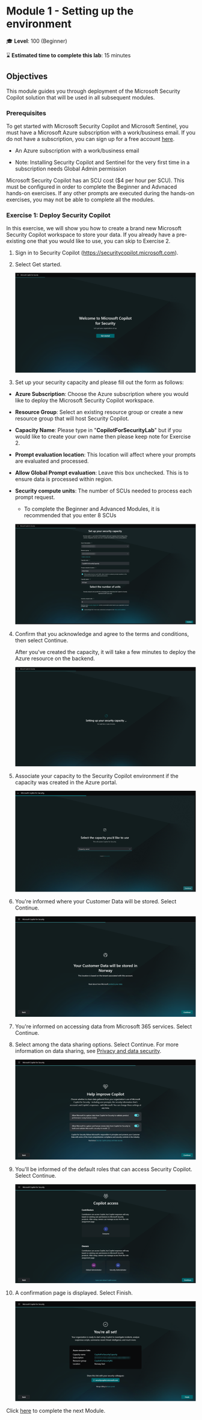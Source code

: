 # Module 1 - Setting up the environment

🎓 **Level**: 100 (Beginner)

⌛ **Estimated time to complete this lab**: 15 minutes

## Objectives

This module guides you through deployment of the Microsoft Security Copilot solution that will be used in all subsequent modules.

### Prerequisites

To get started with Microsoft Security Copilot and Microsoft Sentinel, you must have a Microsoft Azure subscription with a work/business email. If you do not have a subscription, you can sign up for a free account [here](https://azure.microsoft.com/en/free).

- An Azure subscription with a work/business email
<!---- Permissions to create a resource group in your Azure subscription--->
- Note: Installing Security Copilot and Sentinel for the very first time in a subscription needs Global Admin permission

Microsoft Security Copilot has an SCU cost ($4 per hour per SCU). This must be configured in order to complete the Beginner and Advnaced hands-on exercises. If any other prompts are executed during the hands-on exercises, you may not be able to complete all the modules.

<!---Microsoft Sentinel provides a "trial mode" where data ingestion up to 10GB/day is free for the first 31 days when first added to a workspace. Sentinel will prompt that it is in trial mode once installed.--->

### Exercise 1: Deploy Security Copilot 

In this exercise, we will show you how to create a brand new Microsoft Security Copilot workspace to store your data. If you already have a pre-existing one that you would like to use, you can skip to Exercise 2.

1. Sign in to Security Copilot (https://securitycopilot.microsoft.com).

2. Select Get started.

   ![get-started](../Images/get-started.png)

3. Set up your security capacity and please fill out the form as follows:
- **Azure Subscription**: Choose the Azure subscription where you would like to deploy the Microsoft Security Copilot workspace.
- **Resource Group**: Select an existing resource group or create a new resource group that will host Security Copilot.
- **Capacity Name**: Please type in "**CopilotForSecurityLab**" but if you would like to create your own name then please keep note for Exercise 2.
- **Prompt evaluation location**: This location will affect where your prompts are evaluated and processed.
- **Allow Global Prompt evaluation**: Leave this box unchecked. This is to ensure data is processed within region.
- **Security compute units**: The number of SCUs needed to process each prompt request.
  - To complete the Beginner and Advanced Modules, it is recommended that you enter 8 SCUs
  <!--- To complete the Beginner, Advanced and Additional Modules, it is recommended that you enter 15 SCUs 
  - If you have already completed the Beginner & Advanced Modules and returning to complete the Additional Modules only, it is recommended that you enter 8 SCUs --->

   ![set-up-capacity](../Images/set-up-capacity.png)

4. Confirm that you acknowledge and agree to the terms and conditions, then select Continue.

   After you've created the capacity, it will take a few minutes to deploy the Azure resource on the backend.

   ![setting-up-capacity](../Images/setting-up-capacity.png)

5. Associate your capacity to the Security Copilot environment if the capacity was created in the Azure portal.

   ![select-capacity](../Images/select-capacity.png)

6. You're informed where your Customer Data will be stored. Select Continue.

   ![customer-data-stored](../Images/customer-data-stored.png)

7. You're informed on accessing data from Microsoft 365 services. Select Continue.

8. Select among the data sharing options. Select Continue. For more information on data sharing, see [Privacy and data security](https://learn.microsoft.com/en-us/copilot/security/privacy-data-security).

   ![data-sharing-options](../Images/data-sharing-options.png)

9. You'll be informed of the default roles that can access Security Copilot. Select Continue.

    ![copilot-access](../Images/copilot-access.png)

10. A confirmation page is displayed. Select Finish.

    ![all-set](../Images/all-set.png)

<!---1. Click the "Deploy to Azure" button below.

   [![Deploy to Azure](https://aka.ms/deploytoazurebutton)](https://portal.azure.com/#create/Microsoft.Template/uri/https%3A%2F%2Fraw.githubusercontent.com%2Fjmf321%2FCfS-Hands-On-Training%2Fmain%2FModules%2FCfSSCUTemplate.json)

2. When the new browser window opens, you should be redirected to the Azure portal. Please fill out the form as follows:
   - **Subscription**: Choose the Azure subscription where you would like to deploy the Microsoft Security Copilot workspace.
   - **Resource Group**: Select an existing resource group or create a new resource group (recommended) that will host Security Copilot.
   - **Capacity Name**: This will be hardcoded as "CopliotForSecurityTrainingLab"
   - **Location**: This location will affect where your prompts are evaluated and processed.
   - **Number of Units**: The number of SCUs needed to process each prompt request.

   ![deployment](../Images/CSUDeployment.png)

   Click **Review + create** and then **Create** after the validation completes. The creation takes a few seconds.--->

<!--- ### Exercise 2: Deploy the SCU Timer Logic App 

In this exercise, we will show you how to create a Logic App which will delete the SCU Microsoft Security Copilot resource after 3 hours to ensure that there are no additional charges once the exercises are completed.

If you could not complete the lab previously and are returning to resume, then go to the Logic App and run manually. Please [click here](../Modules/ResumeLab.md) for the steps to manually run the Logic App.

1. Click the "Deploy to Azure" button below.

      [![Deploy to Azure](https://aka.ms/deploytoazurebutton)](https://aka.ms/SCUTimerLogicApp)

3. When the new browser window opens, you should be redirected to the Azure portal. Please fill out the form as follows:
   - **Subscription**: Select the same Azure subscription from Exercise 1
   - **Resource Group**: Select the same resource group from Exercise 1
   - **Region**: This will be selected automatically based on the resource group
   - **Capacity Name**: This will default to "CopilotForSecurityLab". If you changed the name in Exercise 1 then please make sure the name is the same.

   ![LogicApp](../Images/LogicAppDeployment.png)
  
   Click **Review + create** and then **Create** after the validation completes. The creation takes a few seconds.
   
4. You will be redirected to the the Microsoft Template Overview page. After a few seconds you will find 2 resources loaded which can be found in the Deployment details section as in the screenshot below. Please click on the Logic App resource (named SCUDelete in the screenshot).

   ![TemplateOverview](../Images/TemplateOverview.png)

5. Click on "Logic app designer" nested under Development Tools located in the sidebar and then click on "Delete a resource". All the parameters will open on the right hand side of the screen.
6. Click on "Change connection"

   ![LogicAppOverview](../Images/LogicAppOverview.png)

7. Click the "Add new" button
8. Make sure "OAuth" is selected in the Authentication drop down list and  the tenant which is hosting the subscription from exercise 1 ("Default Directory" in the example screenshot)  is selected in the Tenant ID drop down list. Finally click the blue "Sign in" button.

   ![createConnection](../Images/createConnection.png)

9. In the popup window select the current logged in user to authenticate into the Azure Resource Manager
10. Click the "X" located in the Subscription field and select the same subscription from Exercise 1
11. Click the "X" located in the Resource Group field and select the same Resource Group from Exercise 1
12. Click "Save" located at the top of the screen

    ![saveLogicApp](../Images/saveLogicApp.png)

13. Click on "Overview" and then click "Enable" which is located at the top of the screen --->

Click [here](Module-2-Script-analysis.md) to complete the next Module.
